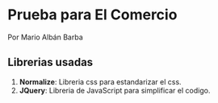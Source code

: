 # Prueba para El Comercio
Por Mario Albán  Barba

## Librerias usadas

1. **Normalize**: Libreria css para estandarizar el css.
2. **JQuery**: Libreria de JavaScript para simplificar el codigo.